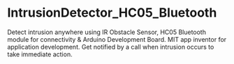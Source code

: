 # IntrusionDetector_HC05_Bluetooth
Detect intrusion anywhere using IR Obstacle Sensor, HC05 Bluetooth module for connectivity & Arduino Development Board.
MIT app inventor for application development.
Get notified by a call when intrusion occurs to take immediate action.
